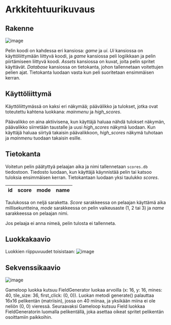 # Arkkitehtuurikuvaus

## Rakenne
![image](https://user-images.githubusercontent.com/77693693/118404117-323c2580-b67a-11eb-870d-a47eaeebc5a8.png)

Pelin koodi on kahdessa eri kansiosa: _game_ ja _ui_. _Ui_ kansiossa on käyttöliittymään liittyvä koodi, ja _game_ kansiossa peli logiikkaan ja pelin piirtämiseen liittyvä koodi. _Assets_ kansiossa on kuvat, joita pelin spritet käyttävät. _Database_ kansiossa on tietokanta, johon tallennetaan voitettujen pelien ajat. Tietokanta luodaan vasta kun peli suoritetaan ensimmäisen kerran.

## Käyttöliittymä

Käyttöliittymässä on kaksi eri näkymää; päävälikko ja tulokset, jotka ovat toteutettu kahtena luokkana: _mainmenu_ ja _high_scores_. 

Päävalikko on aina aktiivisena, kun käyttäjä haluaa nähdä tulokset näkymän, päävalikko siirretään taustalle ja uusi _high_scores_ näkymä luodaan. Kun käyttäjä haluaa siirtyä takaisin päävalikkoon, _high_scores_ näkymä tuhotaan ja _mainmenu_ tuodaan takaisin esille.

## Tietokanta
Voitetun pelin päätyttyä pelaajan aika ja nimi tallennetaan `scores.db` tiedostoon. Tiedosto luodaan, kun käyttäjä käynnistää pelin tai katsoo tuloksia ensimmäisen kerran. Tietokantaan luodaan yksi taulukko _scores_. 

| id | score | mode | name |
|:--:|:-----:|:----:|:----:|

Taulukossa on neljä saraketta. _Score_ sarakkeessa on pelaajan käyttämä aika millisekuntteina, _mode_ sarakkeessa on pelin vaikeusaste (1, 2 tai 3) ja _name_ sarakkeessa on pelaajan nimi.

Jos pelaaja ei anna nimeä, pelin tulosta ei tallenneta.

## Luokkakaavio
Luokkien riippuvuudet toisistaan:
![image](https://user-images.githubusercontent.com/77693693/118407751-c44c2a00-b68a-11eb-9a98-69280b6cc399.png)

## Sekvenssikaavio
![image](https://user-images.githubusercontent.com/77693693/116299883-e6970a00-a7a6-11eb-9d39-b6fa6b2408bb.png)

Gameloop luokka kutsuu FieldGenerator luokaa arvoilla (x: 16, y: 16, mines: 40, tile_size: 36, first_click: (0, 0)). Luokan metodi generate() palauttaa 16x16 pelikentän (matriisin), jossa on 40 miinaa, ja yksikään miina ei ole neliön (0, 0) vieressä. Seuraavaksi Gameloop kutsuu Field luokkaa FieldGeneratorin luomalla pelikentällä, joka asettaa oikeat spritet pelikentän osoittamiin paikkoihin.
